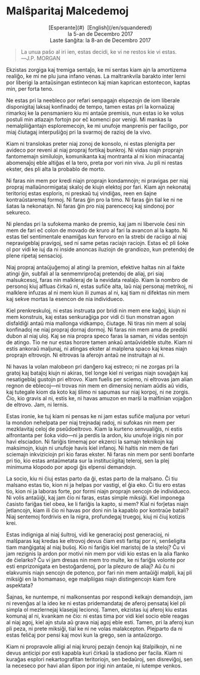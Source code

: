 Malŝparitaj Malcedemoj
======================

<center>[Esperante](#)  [English](/en/squandered)</center>
<center>la 5-an de Decembro 2017</center>
<center>Laste ŝanĝita: la 8-an de Decembro 2017</center>

>La unua paŝo al iri ien, estas decidi, ke vi ne restos kie vi estas.<br>
>―J.P. MORGAN

Ekzistas zorgiga kaj tremiga sentaĵo, ke mi sentas kiam ajn la amortizema realiĝo, ke mi ne plu juna
infano venas. La maltrankvila barakto inter lerni por liberigi la antaŭsingan estintecon kaj mian
kaprican estontecon, kaptas min, per forta teno.

Ne estas pri la neebleco por refari senpagajn elspezojn de iom liberale disponigitaj laksaj
konfinadoj de tempo, tamen estas pri la kornaŭzaj rimarkoj ke la pensmaniero kiu mi antaŭe premisis,
nun estas io ke volus postuli min atlazajn fortojn por eĉ komenci por venigi. Mi mankas la
nemalpliiĝantajn esploremecojn, ke mi unufoje manprenis per faciligo, por miaj ĉiutagaj interpuŝiĝoj
pri la svarmoj de razioj de la vivo.

Kiam ni translokas preter niaj zonoj de konsolo, ni estas plenigita per avideco por reveni al niaj
propraj fortikaj bunkroj. Ni vidas niajn proprajn fantomemajn similulojn, komunikanta kaj montranta
al ni kion minacantaj abomenaĵoj eble altiĝas el la tero, preta por vori nin viva. Ju pli ni
restas ekster, des pli alta la probablo de morto.

Ni faras nin mem por kredi niajn proprajn kondamnojn; ni pravigas per niaj propraj mallaŭnormigataj
skaloj de kiujn elektoj por fari. Kiam ajn nekonataj teritorioj estas esploris, ni preskaŭ tuj
vindiĝas, reen en ŝajne kontraŭstaremaj formoj. Ni faras ĝin pro la timo. Ni faras ĝin tial ke ni ne
ŝatas la nekonatajn. Ni faras ĝin pro niaj parencecoj kaj sindonoj por sekureco.

Ni plendas pri la sufokema manko de premio, kaj jam ni libervole ĉesi nin mem de fari eĉ colon de
movado de kruro al fari la avancon al la kapto. Ni estas tiel sentimentale enamiĝas kun fervoro en la
strebi de raciigo al niaj nepravigeblaj pravigoj, sed ni same petas raciajn raciojn. Estas eĉ pli
ŝoke ol por vidi ke iuj da ni inside anoncas iluziojn de grandiozo, kun pretendoj de plene ripetaj
sensacioj.

Niaj propraj antaŭjuĝemoj al atingi la premion, efektive haltas nin al fakte atingi ĝin, subfali al
la senmemriproĉaj pretendoj de aliaj, pri siaj malsukcesoj, faras nin malkleraj de la nevidata
realaĵo. Kiam la nombro de personoj kiuj alfluas ĉirkaŭ ni, estas sufiĉe alta, laŭ niaj personaj
metrikoj, ni malklere infuzas al ni mem kiun ili zumas al ni, kaj tiam ni difektas nin mem kaj sekve
mortas la esencon de nia individueco.

Kiel prenkreskuloj, ni estas instruata por bridi nin mem ene kaĝoj, kiujn ni mem konstruis, kaj
estas senkuraĝiga por vidi ĉi tiun monstran agon disfaldiĝi antaŭ mia mallonga vidkampo, ĉiutage. Ni
tiras nin mem al solaj konfinadoj ne niaj propraj dornaj dormoj. Ni faras nin mem ama de prediki
dubon al niaj uloj. Kaj se nia propra speco faras la saman, ni vidas sentojn de atingo. Tio ne nur
estas horore tamen ankaŭ antaŭvideble stulte. Kiam ni estis ankoraŭ maljunaj, ni atingas ekster al
malplena spaco kaj kreas niajn proprajn eltrovojn. Ni eltrovas la aferojn antaŭ ne instruitajn al ni.

Ni havas la volan malobeon pri danĝero kaj estreco; ni ne zorgas pri la gratoj kaj bataĵoj kiujn ni
akiras, tiel longe kiel ni verigas niajn sovaĝajn kaj nesatigeblaj gustojn pri eltrovo. Kiam fuelis
per sciemo, ni eltrovas jam alian regnon de eblecoj—ni trovas nin mem en dimensioj neniam aŭdis aŭ
vidis, kaj tutegale kiom da koto kaj ŝlimo ni sapumas sur niaj korpoj, ni ne zorgis. Ĉio, kio gravis
al ni, estis ke, ni havas amuzon en marŝi la malfinian vojaĝon de eltrovo. Jam, ni lernis.

Estas ironie, ke tuj kiam ni pensas ke ni jam estas sufiĉe maljuna por veturi la mondon nehelpata
per niaj trejnadaj radoj, ni sufokas nin mem per mezklavitaj celoj de pseŭdoeltrovo. Kiam la kurteno
senvualiĝis, ni estis alfrontanta per ŝoka vido—ni ja perdis la ardon, kiu unufoje irigis nin por
havi elsciadon. Ni fariĝis timemaj por ekzerci la samajn teknikojn kaj maksimojn, kiujn ni unufoje
havis kiel infanoj. Ni haltis nin mem de fari sciemajn inkviziciojn pri kio faras ekster. Ni faras
nin mem por senti bonfarte pri tio, kio estas antaŭmetata sur la instituciigitaj teleroj, sen la
plej minimuma klopodo por apogi ĝis elpensi demandojn.

La socio, kiu ni ĉiuj estas parto da ĝi, estas parto de la malsano. Ĉi tiu malsano estas tio, kion
ni ja helpas por vastigi, el ĝia eko. Ĉi tiu ero estas tio, kion ni ja laboras forte, por formi
niajn proprajn sencojn de individueco. Ni volis antaŭiĝi, kaj jam ĉio ni faras, estas simple
miksiĝi. Kiel imponega ĉasisto fariĝas tiel obea, ke li fariĝis la kapto, si mem? Kial ni forĵetas
niajn ĵetlancojn, kiam ili ĉio ni havas por doni nin la kapablo por kontraŭe batali? Niaj sentemoj
fordrivis en la nigra, profundegaj truegoj, kiuj ni ĉiuj kotizis krei.

Estas indigniga al niaj ŝultroj, vidi ke generacioj post generacioj, ni malŝparas kaj kredas ke
eltrovoj devus ĉiam esti faritaj por ni, senŝeligita tiam manĝigataj al niaj buŝoj. Kio ni fariĝis
kiel maristoj de la steloj? Ĉu vi jam rezignis la ardon por motivi nin mem por vidi kio estas en la
alia flanko de ĉielarko? Ĉu vi jam dresas nin mem tro multe, ke ni fariĝis volonte por esti
enprizonigata en bestoĝardenoj, por la plezuro de aliaj? Aŭ ĉu ni elakvumis niajn sencojn de
potenco, por fari nin mem antaŭiĝi malpli, kaj pli miksiĝi en la homamaso, ege malpliigas niajn
distingencojn kiam fore aspektata?

Ŝajnas, ke nuntempe, ni malkonsentas por respondi kelkajn demandojn, jam ni revenĝas al la ideo ke
ni estas pridemandataj de aferoj pensataj kiel pli simpla ol mezlernejaj klasejaj lecionoj. Tamen,
ekzistas iuj aferoj kiu estas komunaj al ni, kvankam ne ĉio: ni estas tima por vidi kiel socio eble
reagas al niaj agoj, kiel ajn stula aŭ grava niaj agoj eble esti. Tamen, pri la aferoj kun pli peza,
ni prete miksiĝi, tial ke ni ne volas malakcepton. Plejparto da ni estas feliĉaj por pensi kaj movi
kun la grego, sen ia antaŭzorgo.

Kiam ni propravole alligi al niaj kruroj pezajn ĉenojn kaj ŝtalpilkojn, ni ne devus anticipi por
esti kapabla kuri ĉirkaŭ la stadiono per facila. Kiam ni kuraĝas esplori nekartografitan
teritoriojn, sen bedaŭroj, sen disreviĝoj, sen la neceseco por havi alian ŝipon por irigi nin
antaŭe, ni iutempe venkos.
